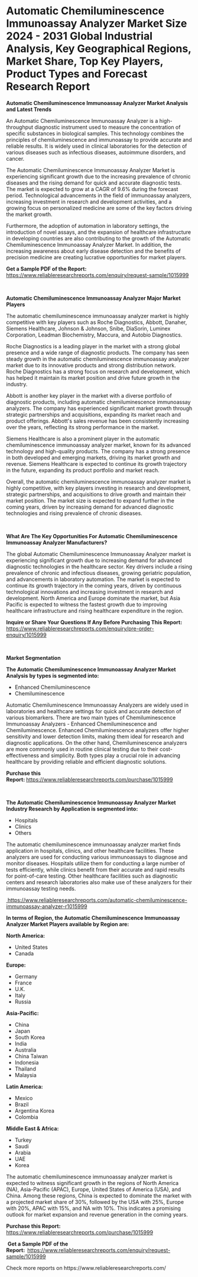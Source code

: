 <p><h1>Automatic Chemiluminescence Immunoassay Analyzer Market Size 2024 - 2031 Global Industrial Analysis, Key Geographical Regions, Market Share, Top Key Players, Product Types and Forecast Research Report</h1></p><p><strong>Automatic Chemiluminescence Immunoassay Analyzer Market Analysis and Latest Trends</strong></p>
<p><p>An Automatic Chemiluminescence Immunoassay Analyzer is a high-throughput diagnostic instrument used to measure the concentration of specific substances in biological samples. This technology combines the principles of chemiluminescence and immunoassay to provide accurate and reliable results. It is widely used in clinical laboratories for the detection of various diseases such as infectious diseases, autoimmune disorders, and cancer.</p><p>The Automatic Chemiluminescence Immunoassay Analyzer Market is experiencing significant growth due to the increasing prevalence of chronic diseases and the rising demand for quick and accurate diagnostic tests. The market is expected to grow at a CAGR of 9.6% during the forecast period. Technological advancements in the field of immunoassay analyzers, increasing investment in research and development activities, and a growing focus on personalized medicine are some of the key factors driving the market growth.</p><p>Furthermore, the adoption of automation in laboratory settings, the introduction of novel assays, and the expansion of healthcare infrastructure in developing countries are also contributing to the growth of the Automatic Chemiluminescence Immunoassay Analyzer Market. In addition, the increasing awareness about early disease detection and the benefits of precision medicine are creating lucrative opportunities for market players.</p></p>
<p><strong>Get a Sample PDF of the Report:&nbsp;</strong> <a href="https://www.reliableresearchreports.com/enquiry/request-sample/1015999">https://www.reliableresearchreports.com/enquiry/request-sample/1015999</a></p>
<p>&nbsp;</p>
<p><strong>Automatic Chemiluminescence Immunoassay Analyzer Major Market Players</strong></p>
<p><p>The automatic chemiluminescence immunoassay analyzer market is highly competitive with key players such as Roche Diagnostics, Abbott, Danaher, Siemens Healthcare, Johnson & Johnson, Snibe, DiaSorin, Luminex Corporation, Leadman Biochemistry, Maccura, and Autobio Diagnostics. </p><p>Roche Diagnostics is a leading player in the market with a strong global presence and a wide range of diagnostic products. The company has seen steady growth in the automatic chemiluminescence immunoassay analyzer market due to its innovative products and strong distribution network. Roche Diagnostics has a strong focus on research and development, which has helped it maintain its market position and drive future growth in the industry.</p><p>Abbott is another key player in the market with a diverse portfolio of diagnostic products, including automatic chemiluminescence immunoassay analyzers. The company has experienced significant market growth through strategic partnerships and acquisitions, expanding its market reach and product offerings. Abbott's sales revenue has been consistently increasing over the years, reflecting its strong performance in the market.</p><p>Siemens Healthcare is also a prominent player in the automatic chemiluminescence immunoassay analyzer market, known for its advanced technology and high-quality products. The company has a strong presence in both developed and emerging markets, driving its market growth and revenue. Siemens Healthcare is expected to continue its growth trajectory in the future, expanding its product portfolio and market reach.</p><p>Overall, the automatic chemiluminescence immunoassay analyzer market is highly competitive, with key players investing in research and development, strategic partnerships, and acquisitions to drive growth and maintain their market position. The market size is expected to expand further in the coming years, driven by increasing demand for advanced diagnostic technologies and rising prevalence of chronic diseases.</p></p>
<p>&nbsp;</p>
<p><strong>What Are The Key Opportunities For Automatic Chemiluminescence Immunoassay Analyzer Manufacturers?</strong></p>
<p><p>The global Automatic Chemiluminescence Immunoassay Analyzer market is experiencing significant growth due to increasing demand for advanced diagnostic technologies in the healthcare sector. Key drivers include a rising prevalence of chronic and infectious diseases, growing geriatric population, and advancements in laboratory automation. The market is expected to continue its growth trajectory in the coming years, driven by continuous technological innovations and increasing investment in research and development. North America and Europe dominate the market, but Asia Pacific is expected to witness the fastest growth due to improving healthcare infrastructure and rising healthcare expenditure in the region.</p></p>
<p><strong>Inquire or Share Your Questions If Any Before Purchasing This Report:</strong> <a href="https://www.reliableresearchreports.com/enquiry/pre-order-enquiry/1015999">https://www.reliableresearchreports.com/enquiry/pre-order-enquiry/1015999</a></p>
<p>&nbsp;</p>
<p><strong>Market Segmentation</strong></p>
<p><strong>The Automatic Chemiluminescence Immunoassay Analyzer Market Analysis by types is segmented into:</strong></p>
<p><ul><li>Enhanced Chemiluminescence</li><li>Chemiluminescence</li></ul></p>
<p><p>Automatic Chemiluminescence Immunoassay Analyzers are widely used in laboratories and healthcare settings for quick and accurate detection of various biomarkers. There are two main types of Chemiluminescence Immunoassay Analyzers - Enhanced Chemiluminescence and Chemiluminescence. Enhanced Chemiluminescence analyzers offer higher sensitivity and lower detection limits, making them ideal for research and diagnostic applications. On the other hand, Chemiluminescence analyzers are more commonly used in routine clinical testing due to their cost-effectiveness and simplicity. Both types play a crucial role in advancing healthcare by providing reliable and efficient diagnostic solutions.</p></p>
<p><strong>Purchase this Report:&nbsp;</strong><a href="https://www.reliableresearchreports.com/purchase/1015999">https://www.reliableresearchreports.com/purchase/1015999</a></p>
<p>&nbsp;</p>
<p><strong>The Automatic Chemiluminescence Immunoassay Analyzer Market Industry Research by Application is segmented into:</strong></p>
<p><ul><li>Hospitals</li><li>Clinics</li><li>Others</li></ul></p>
<p><p>The automatic chemiluminescence immunoassay analyzer market finds application in hospitals, clinics, and other healthcare facilities. These analyzers are used for conducting various immunoassays to diagnose and monitor diseases. Hospitals utilize them for conducting a large number of tests efficiently, while clinics benefit from their accurate and rapid results for point-of-care testing. Other healthcare facilities such as diagnostic centers and research laboratories also make use of these analyzers for their immunoassay testing needs.</p></p>
<p><a href="https://www.reliableresearchreports.com/automatic-chemiluminescence-immunoassay-analyzer-r1015999">&nbsp;https://www.reliableresearchreports.com/automatic-chemiluminescence-immunoassay-analyzer-r1015999</a></p>
<p><strong>In terms of Region, the Automatic Chemiluminescence Immunoassay Analyzer Market Players available by Region are:</strong></p>
<p>
    <p> <strong> North America: </strong>
        <ul>
            <li>United States</li>
            <li>Canada</li>
        </ul>
        </p> 
    <p> <strong> Europe: </strong>
        <ul>
            <li>Germany</li>
            <li>France</li>
            <li>U.K.</li>
            <li>Italy</li>
            <li>Russia</li>
        </ul>
        </p> 
    <p> <strong> Asia-Pacific: </strong>
        <ul>
            <li>China</li>
            <li>Japan</li>
            <li>South Korea</li>
            <li>India</li>
            <li>Australia</li>
            <li>China Taiwan</li>
            <li>Indonesia</li>
            <li>Thailand</li>
            <li>Malaysia</li>
        </ul>
        </p> 
    <p> <strong> Latin America: </strong>
        <ul>
            <li>Mexico</li>
            <li>Brazil</li>
            <li>Argentina Korea</li>
            <li>Colombia</li>
        </ul>
        </p> 
    <p> <strong> Middle East & Africa: </strong>
        <ul>
            <li>Turkey</li>
            <li>Saudi</li>
            <li>Arabia</li>
            <li>UAE</li>
            <li>Korea</li>
        </ul>
    </p>
    </p>
<p><p>The automatic chemiluminescence immunoassay analyzer market is expected to witness significant growth in the regions of North America (NA), Asia-Pacific (APAC), Europe, United States of America (USA), and China. Among these regions, China is expected to dominate the market with a projected market share of 30%, followed by the USA with 25%, Europe with 20%, APAC with 15%, and NA with 10%. This indicates a promising outlook for market expansion and revenue generation in the coming years.</p></p>
<p><strong>Purchase this Report: </strong><a href="https://www.reliableresearchreports.com/purchase/1015999">https://www.reliableresearchreports.com/purchase/1015999</a></p>
<p>&nbsp;<strong>Get a Sample PDF of the Report:&nbsp;&nbsp;</strong><a href="https://www.reliableresearchreports.com/enquiry/request-sample/1015999">https://www.reliableresearchreports.com/enquiry/request-sample/1015999</a></p>
<p><strong></strong></p>
<p>Check more reports on https://www.reliableresearchreports.com/</p>